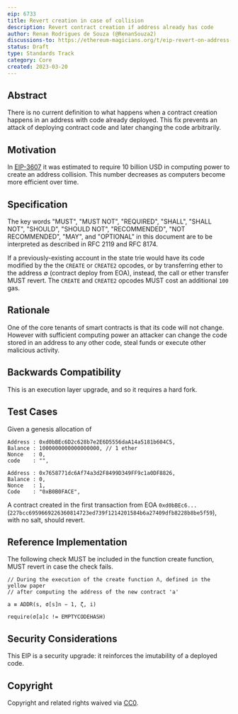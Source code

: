 ```yaml
---
eip: 6733
title: Revert creation in case of collision
description: Revert contract creation if address already has code
author: Renan Rodrigues de Souza (@RenanSouza2)
discussions-to: https://ethereum-magicians.org/t/eip-revert-on-address-collision/13442
status: Draft
type: Standards Track
category: Core
created: 2023-03-20
---
```


## Abstract

There is no current definition to what happens when a contract creation happens in an address with code already deployed. This fix prevents an attack of deploying contract code and later changing the code arbitrarily.

## Motivation

In [EIP-3607](./eip-3607.md) it was estimated to require 10 billion USD in computing power to create an address collision. This number decreases as computers become more efficient over time.

## Specification

The key words "MUST", "MUST NOT", "REQUIRED", "SHALL", "SHALL NOT", "SHOULD", "SHOULD NOT", "RECOMMENDED", "NOT RECOMMENDED", "MAY", and "OPTIONAL" in this document are to be interpreted as described in RFC 2119 and RFC 8174.

If a previously-existing account in the state trie would have its code modified by the the `CREATE` or `CREATE2` opcodes, or by transferring ether to the address ∅ (contract deploy from EOA), instead, the call or ether transfer MUST revert. The `CREATE` and `CREATE2` opcodes MUST cost an additional `100` gas.

## Rationale

One of the core tenants of smart contracts is that its code will not change. However with sufficient computing power an attacker can change the code stored in an address to any other code, steal funds or execute other malicious activity.

## Backwards Compatibility

This is an execution layer upgrade, and so it requires a hard fork.

## Test Cases

Given a genesis allocation of

```
Address : 0xd0bBEc6D2c628b7e2E6D5556daA14a5181b604C5,
Balance : 1000000000000000000, // 1 ether
Nonce   : 0,
code    : "",

Address : 0x7658771dc6Af74a3d2F8499D349FF9c1a0DF8826,
Balance : 0,
Nonce   : 1,
Code    : "0xB0B0FACE",
```

A contract created in the first transaction from EOA `0xd0bBEc6...` (`227bcc6959669226360814723ed739f1214201584b6a27409dfb8228b8be5f59`), with no salt, should revert.


## Reference Implementation

The following check MUST be included in the function create function, MUST revert in case the check fails.

```
// During the execution of the create function Λ, defined in the yellow paper
// after computing the address of the new contract 'a'

a ≡ ADDR(s, σ[s]n − 1, ζ, i)

require(σ[a]c != EMPTYCODEHASH)
```

## Security Considerations

This EIP is a security upgrade: it reinforces the imutability of a deployed code.

## Copyright

Copyright and related rights waived via [CC0](../LICENSE.md).

